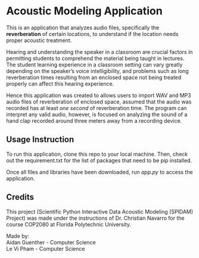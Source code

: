 # Acoustic Modeling Application
This is an application that analyzes audio files, specifically the __reverberation__ of certain locations, to understand if the location needs proper acoustic treatment. <br />

Hearing and understanding the speaker in a classroom are crucial factors in permitting students to comprehend the material being taught in lectures. The student learning experience in a classroom setting can vary greatly depending on the speaker’s voice intelligibility, and problems such as long reverberation times resulting from an enclosed space not being treated properly can affect this hearing experience. <br />

Hence this application was created to allows users to import WAV and MP3 audio files of reverberation of enclosed space, assumed that the audio was recorded has at least _one second_ of reverberation time. The program can interpret any valid audio, however, is focused on analyzing the sound of a hand clap recorded around three meters away from a recording device. <br />

## Usage Instruction
To run this application, clone this repo to your local machine. Then, 
check out the requirement.txt for the list of packages that need to be pip installed.

Once all files and libraries have been downloaded, run _app.py_ to access the application. <br />

## Credits
This project (Scientific Python Interactive Data Acoustic Modeling (SPIDAM) Project) was made under the instructions of Dr. Christian Navarro for the course COP2080 at Florida Polytechnic University.

Made by: <br />
Aidan Guenther - Computer Science <br />
Le Vi Pham - Computer Science
